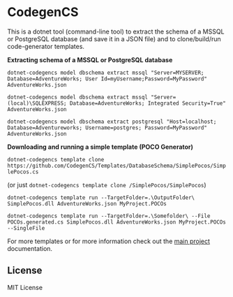 # CodegenCS

This is a dotnet tool (command-line tool) to extract the schema of a MSSQL or PostgreSQL database (and save it in a JSON file) and to clone/build/run code-generator templates.

**Extracting schema of a MSSQL or PostgreSQL database**

```dotnet-codegencs model dbschema extract mssql "Server=MYSERVER; Database=AdventureWorks; User Id=myUsername;Password=MyPassword" AdventureWorks.json```

```dotnet-codegencs model dbschema extract mssql "Server=(local)\SQLEXPRESS; Database=AdventureWorks; Integrated Security=True" AdventureWorks.json```

```dotnet-codegencs model dbschema extract postgresql "Host=localhost; Database=Adventureworks; Username=postgres; Password=MyPassword" AdventureWorks.json```

**Downloading and running a simple template (POCO Generator)**

```dotnet-codegencs template clone https://github.com/CodegenCS/Templates/DatabaseSchema/SimplePocos/SimplePocos.cs```

(or just ```dotnet-codegencs template clone /SimplePocos/SimplePocos```)

```dotnet-codegencs template run --TargetFolder=.\OutputFolder\ SimplePocos.dll AdventureWorks.json MyProject.POCOs```

```dotnet-codegencs template run --TargetFolder=.\Somefolder\ --File POCOs.generated.cs SimplePocos.dll AdventureWorks.json MyProject.POCOs --SingleFile```


For more templates or for more information check out the [main project](https://github.com/CodegenCS/CodegenCS) documentation.

## License
MIT License
